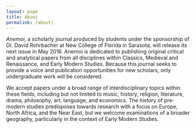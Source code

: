 ```yaml
---
layout: page
title: About
permalink: /about/
---
```


<em>Anemoi</em>, a scholarly journal produced by students under the sponsorship of Dr. David Rohrbacher at New College of Florida in Sarasota, will release its next issue in May 2016. Anemoi is dedicated to publishing original critical and analytical papers from all disciplines within Classics, Medieval and Renaissance, and Early Modern Studies. Because this journal seeks to provide a voice and publication opportunities for new scholars, only undergraduate work will be considered.

We accept papers under a broad range of interdisciplinary topics within these fields, including but not limited to music, history, religion, literature, drama, philosophy, art, language, and economics. The history of pre-modern studies predisposes towards research with a focus on Europe, North Africa, and the Near East, but we welcome examinations of a broader geography, particularly in the context of Early Modern Studies.
